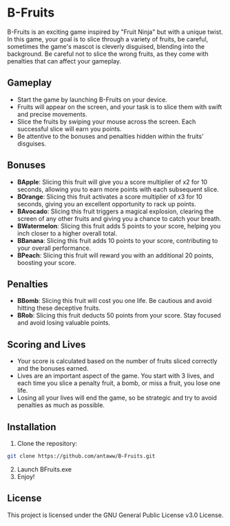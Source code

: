 # B-Fruits

B-Fruits is an exciting game inspired by "Fruit Ninja" but with a unique twist. In this game, your goal is to slice through a variety of fruits, be careful, sometimes the game's mascot is cleverly disguised, blending into the background. Be careful not to slice the wrong fruits, as they come with penalties that can affect your gameplay.

## Gameplay

- Start the game by launching B-Fruits on your device.
- Fruits will appear on the screen, and your task is to slice them with swift and precise movements.
- Slice the fruits by swiping your mouse across the screen. Each successful slice will earn you points.
- Be attentive to the bonuses and penalties hidden within the fruits' disguises.

## Bonuses

- **BApple**: Slicing this fruit will give you a score multiplier of x2 for 10 seconds, allowing you to earn more points with each subsequent slice.
- **BOrange**: Slicing this fruit activates a score multiplier of x3 for 10 seconds, giving you an excellent opportunity to rack up points.
- **BAvocado**: Slicing this fruit triggers a magical explosion, clearing the screen of any other fruits and giving you a chance to catch your breath.
- **BWatermelon**: Slicing this fruit adds 5 points to your score, helping you inch closer to a higher overall total.
- **BBanana**: Slicing this fruit adds 10 points to your score, contributing to your overall performance.
- **BPeach**: Slicing this fruit will reward you with an additional 20 points, boosting your score.

## Penalties

- **BBomb**: Slicing this fruit will cost you one life. Be cautious and avoid hitting these deceptive fruits.
- **BRob**: Slicing this fruit deducts 50 points from your score. Stay focused and avoid losing valuable points.

## Scoring and Lives

- Your score is calculated based on the number of fruits sliced correctly and the bonuses earned.
- Lives are an important aspect of the game. You start with 3 lives, and each time you slice a penalty fruit, a bomb, or miss a fruit, you lose one life.
- Losing all your lives will end the game, so be strategic and try to avoid penalties as much as possible.

## Installation

1. Clone the repository:

```bash
git clone https://github.com/antaww/B-Fruits.git
```
2. Launch BFruits.exe
3. Enjoy!

## License

This project is licensed under the GNU General Public License v3.0 License.

